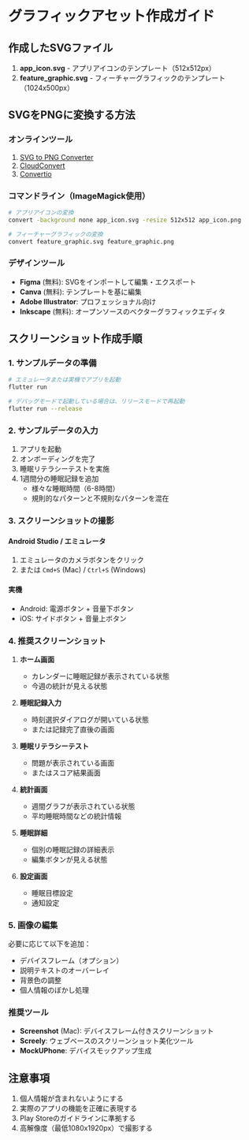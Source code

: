 # グラフィックアセット作成ガイド

## 作成したSVGファイル

1. **app_icon.svg** - アプリアイコンのテンプレート（512x512px）
2. **feature_graphic.svg** - フィーチャーグラフィックのテンプレート（1024x500px）

## SVGをPNGに変換する方法

### オンラインツール
1. [SVG to PNG Converter](https://svgtopng.com/)
2. [CloudConvert](https://cloudconvert.com/svg-to-png)
3. [Convertio](https://convertio.co/svg-png/)

### コマンドライン（ImageMagick使用）
```bash
# アプリアイコンの変換
convert -background none app_icon.svg -resize 512x512 app_icon.png

# フィーチャーグラフィックの変換
convert feature_graphic.svg feature_graphic.png
```

### デザインツール
- **Figma** (無料): SVGをインポートして編集・エクスポート
- **Canva** (無料): テンプレートを基に編集
- **Adobe Illustrator**: プロフェッショナル向け
- **Inkscape** (無料): オープンソースのベクターグラフィックエディタ

## スクリーンショット作成手順

### 1. サンプルデータの準備
```bash
# エミュレータまたは実機でアプリを起動
flutter run

# デバッグモードで起動している場合は、リリースモードで再起動
flutter run --release
```

### 2. サンプルデータの入力
1. アプリを起動
2. オンボーディングを完了
3. 睡眠リテラシーテストを実施
4. 1週間分の睡眠記録を追加
   - 様々な睡眠時間（6-8時間）
   - 規則的なパターンと不規則なパターンを混在

### 3. スクリーンショットの撮影

#### Android Studio / エミュレータ
1. エミュレータのカメラボタンをクリック
2. または `Cmd+S` (Mac) / `Ctrl+S` (Windows)

#### 実機
- Android: 電源ボタン + 音量下ボタン
- iOS: サイドボタン + 音量上ボタン

### 4. 推奨スクリーンショット

1. **ホーム画面**
   - カレンダーに睡眠記録が表示されている状態
   - 今週の統計が見える状態

2. **睡眠記録入力**
   - 時刻選択ダイアログが開いている状態
   - または記録完了直後の画面

3. **睡眠リテラシーテスト**
   - 問題が表示されている画面
   - またはスコア結果画面

4. **統計画面**
   - 週間グラフが表示されている状態
   - 平均睡眠時間などの統計情報

5. **睡眠詳細**
   - 個別の睡眠記録の詳細表示
   - 編集ボタンが見える状態

6. **設定画面**
   - 睡眠目標設定
   - 通知設定

### 5. 画像の編集

必要に応じて以下を追加：
- デバイスフレーム（オプション）
- 説明テキストのオーバーレイ
- 背景色の調整
- 個人情報のぼかし処理

### 推奨ツール
- **Screenshot** (Mac): デバイスフレーム付きスクリーンショット
- **Screely**: ウェブベースのスクリーンショット美化ツール
- **MockUPhone**: デバイスモックアップ生成

## 注意事項

1. 個人情報が含まれないようにする
2. 実際のアプリの機能を正確に表現する
3. Play Storeのガイドラインに準拠する
4. 高解像度（最低1080x1920px）で撮影する
